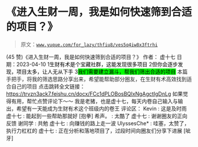 # 《进入生财一周，我是如何快速筛到合适的项目？》

> 原文：[`www.yuque.com/for_lazy/thfiu8/ves5q4iw8x3ftrhi`](https://www.yuque.com/for_lazy/thfiu8/ves5q4iw8x3ftrhi)

<ne-h2 id="c733b3e8" data-lake-id="c733b3e8"><ne-heading-ext><ne-heading-anchor></ne-heading-anchor><ne-heading-fold></ne-heading-fold></ne-heading-ext><ne-heading-content><ne-text id="ue4a2fc19">(45 赞)《进入生财一周，我是如何快速筛到合适的项目？》</ne-text></ne-heading-content></ne-h2> <ne-p id="u4abe40b4" data-lake-id="u4abe40b4"><ne-text id="u296227af">作者： 虚十七</ne-text></ne-p> <ne-p id="u3a4076c1" data-lake-id="u3a4076c1"><ne-text id="u2a499e8d">日期：2023-04-10</ne-text></ne-p> <ne-oli index-type="0"><ne-oli-i>1</ne-oli-i><ne-oli-c class="ne-oli-content" id="ua597a3e5" data-lake-id="ua597a3e5"><ne-text id="u91bfa809" style="color: rgb(0, 0, 0); background-color: transparent;">生财有术是个宝藏社群，这能发现很多项目</ne-text></ne-oli-c></ne-oli> <ne-oli index-type="0"><ne-oli-i>2</ne-oli-i><ne-oli-c class="ne-oli-content" id="uc813c877" data-lake-id="uc813c877"><ne-text id="uba44b9b0" style="color: rgb(0, 0, 0); background-color: transparent;">但你会逐步发现，项目太多，让人无从下手</ne-text></ne-oli-c></ne-oli> <ne-oli index-type="0"><ne-oli-i>3</ne-oli-i><ne-oli-c class="ne-oli-content" id="u62680935" data-lake-id="u62680935"><ne-text id="u71753d29" style="color: rgb(0, 0, 0); background-color: rgb(0, 255, 0);">我们需要建立漏斗，帮我们筛出合适的项目</ne-text></ne-oli-c></ne-oli> <ne-p id="u90fe392c" data-lake-id="u90fe392c"><ne-text id="u591c4156" style="color: rgb(38, 38, 38);">本篇手把手，将我的筛选思路分享出来，希望能帮助部分圈友，在生财有术高效找到适合自己的项目</ne-text></ne-p> <ne-p id="ucdf8807f" data-lake-id="ucdf8807f"><ne-text id="u5b5762b7">点击跳转全文链接：</ne-text>[<ne-text id="u2056efa9">https://trvzn3ack7.feishu.cn/docx/FCc1dPLOBosBQIxNgAgctIgDnLg</ne-text>](https://trvzn3ack7.feishu.cn/docx/FCc1dPLOBosBQIxNgAgctIgDnLg)</ne-p> <ne-p id="uc2f156d6" data-lake-id="uc2f156d6"><ne-text id="u0df67b9a">如果觉得有用，帮忙点赞评论下～～</ne-text></ne-p> <ne-p id="ua175aaf4" data-lake-id="ua175aaf4"><ne-text id="u45b21374">我是老猪，也是虚十七，每天内卷自己输入与输出，希望有一天能成为生财有术这个班级内的卷王</ne-text></ne-p> <ne-hole id="u7aba94d8" data-lake-id="u7aba94d8"><ne-card data-card-name="hr" data-card-type="block" id="ALthK" data-event-boundary="card"><ne-p id="u96083292" data-lake-id="u96083292"><ne-text id="u0b66f257">评论区：</ne-text></ne-p> <ne-p id="u37db8fe1" data-lake-id="u37db8fe1"><ne-text id="u147546bf">Kevin : 这是及时雨</ne-text> <ne-text id="u835c05cb">虚十七 : 能起到一些帮助那就好 [抱拳]</ne-text> <ne-text id="ua354cd10">希声。 : 太酷了</ne-text> <ne-text id="u78ca45ad">虚十七 : 谢谢圈友的正向反馈</ne-text> <ne-text id="ue06f8766">谢同学 : 共勉</ne-text> <ne-text id="u3deaea9c">虚十七 : 向赚钱的路上走一波</ne-text> <ne-text id="u8b840e8e">UlyssesChe* : 哇塞，太赞了，执行力杠杠的</ne-text> <ne-text id="u020cefcf">虚十七 : 正在分析和落地项目了，过段时间向圈友们分享下进展 [呲牙]</ne-text></ne-p></ne-card></ne-hole>